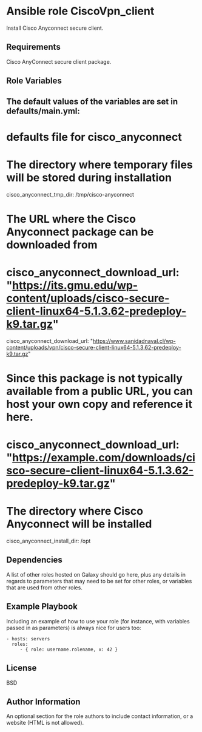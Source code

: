 Ansible role CiscoVpn_client
=========

Install Cisco Anyconnect secure client.

Requirements
------------

Cisco AnyConnect secure client package.

Role Variables
--------------

The default values of the variables are set in defaults/main.yml:
---
# defaults file for cisco_anyconnect

# The directory where temporary files will be stored during installation
cisco_anyconnect_tmp_dir: /tmp/cisco-anyconnect

# The URL where the Cisco Anyconnect package can be downloaded from
# cisco_anyconnect_download_url: "https://its.gmu.edu/wp-content/uploads/cisco-secure-client-linux64-5.1.3.62-predeploy-k9.tar.gz"
cisco_anyconnect_download_url: "https://www.sanidadnaval.cl/wp-content/uploads/vpn/cisco-secure-client-linux64-5.1.3.62-predeploy-k9.tar.gz"
# Since this package is not typically available from a public URL, you can host your own copy and reference it here.
# cisco_anyconnect_download_url: "https://example.com/downloads/cisco-secure-client-linux64-5.1.3.62-predeploy-k9.tar.gz"

# The directory where Cisco Anyconnect will be installed
cisco_anyconnect_install_dir: /opt

Dependencies
------------

A list of other roles hosted on Galaxy should go here, plus any details in regards to parameters that may need to be set for other roles, or variables that are used from other roles.

Example Playbook
----------------

Including an example of how to use your role (for instance, with variables passed in as parameters) is always nice for users too:

    - hosts: servers
      roles:
         - { role: username.rolename, x: 42 }

License
-------

BSD

Author Information
------------------

An optional section for the role authors to include contact information, or a website (HTML is not allowed).
